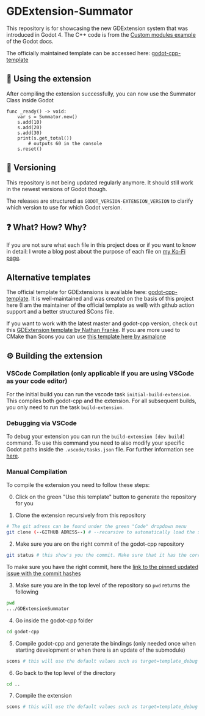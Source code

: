 # GDExtension-Summator

This repository is for showcasing the new GDExtension system that was introduced in Godot 4.
The C++ code is from the [Custom modules example](https://docs.godotengine.org/en/latest/development/cpp/custom_modules_in_cpp.html "Click to get to the docs") of the Godot docs. 

The officially maintained template can be accessed here: [godot-cpp-template](https://github.com/godotengine/godot-cpp-template)

## :tada: Using the extension
After compiling the extension successfully, you can now use the Summator Class inside Godot
```gdscript
func _ready() -> void:
	var s = Summator.new()
	s.add(10)
	s.add(20)
	s.add(30)
	print(s.get_total())
        # outputs 60 in the console
	s.reset()
```

## 🔢 Versioning
This repository is not being updated regularly anymore. It should still work in the newest versions of Godot though.

The releases are structured as ``GODOT_VERSION-EXTENSION_VERSION`` to clarify which version to use for which Godot version.

## ❓ What? How? Why?
If you are not sure what each file in this project does or if you want to know in detail: I wrote a blog post about the purpose of each file on [my Ko-Fi page](https://ko-fi.com/post/GDExtension--Godot-SUPERCHARGED--How-to-get-star-Z8Z4GLUSE).

## Alternative templates
The official template for GDExtensions is available here: [godot-cpp-template](https://github.com/godotengine/godot-cpp-template). It is well-maintained and was created on the basis of this project here (I am the maintainer of the official template as well) with github action support and a better structured SCons file.

If you want to work with the latest master and godot-cpp version, check out this [GDExtension template by Nathan Franke](https://github.com/nathanfranke/gdextension).
If you are more used to CMake than Scons you can use [this template here by asmalone](https://github.com/asmaloney/GDExtensionTemplate)

## ⚙️ Building the extension

### VSCode Compilation (only applicable if you are using VSCode as your code editor)
For the initial build you can run the vscode task `initial-build-extension`. This compiles both godot-cpp and the extension. For all subsequent builds, you only need to run the task `build-extension`.

### Debugging via VSCode
To debug your extension you can run the ``build-extension [dev build]`` command. To use this command you need to also modify your specific Godot paths inside the ``.vscode/tasks.json`` file. For further information see [here](https://github.com/paddy-exe/GDExtensionSummator/issues/50).

### Manual Compilation

To compile the extension you need to follow these steps:

0. Click on the green "Use this template" button to generate the repository for you

1. Clone the extension recursively from this repository
```bash
# The git adress can be found under the green "Code" dropdown menu
git clone (--GITHUB ADRESS--) # --recursive to automatically load the submodule godot-cpp
```

2. Make sure you are on the right commit of the godot-cpp repository
```bash
git status # this show's you the commit. Make sure that it has the correct commit for the release you are targeting
```
To make sure you have the right commit, here the [link to the pinned updated issue with the commit hashes](https://github.com/godotengine/godot-cpp/issues/874)

3. Make sure you are in the top level of the repository so `pwd` returns the following
```bash
pwd
.../GDExtensionSummator
```

4. Go inside the godot-cpp folder
```bash
cd godot-cpp
```

5. Compile godot-cpp and generate the bindings (only needed once when starting development or when there is an update of the submodule)
```bash
scons # this will use the default values such as target=template_debug
```

6. Go back to the top level of the directory
```bash
cd ..
```

7. Compile the extension
```bash
scons # this will use the default values such as target=template_debug
```
